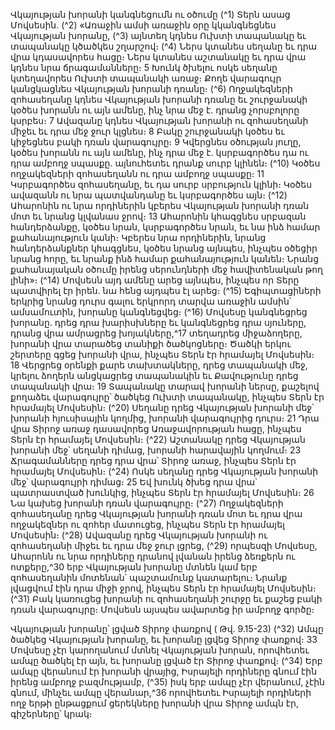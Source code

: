
Վկայության խորանի կանգնեցումն ու օծումը
(^1) Տերն ասաց Մովսեսին. (^2) «Առաջին ամսի առաջին օրը կկանգնեցնես Վկայության խորանը, (^3) այնտեղ կդնես Ուխտի
տապանակը եւ տապանակը կծածկես շղարշով։
(^4) Ներս կտանես սեղանը եւ դրա վրա կդասավորես հացը։ Ներս կտանես աշտանակը եւ դրա վրա կդնես նրա
ճրագամանները։ 5 Խունկ ծխելու ոսկե սեղանը կտեղավորես Ուխտի տապանակի առաջ։ Քողե վարագույր
կանցկացնես Վկայության խորանի դռանը։
(^6) Ողջակեզների զոհասեղանը կդնես Վկայության խորանի դռանը եւ շուրջանակի կօծես խորանն ու այն ամենը, ինչ
նրա մեջ է. դրանց չորսբոլորը կսրբես։ 7 Ավազանը կդնես Վկայության խորանի ու զոհասեղանի միջեւ եւ դրա մեջ ջուր
կլցնես։ 8 Բակը շուրջանակի կօծես եւ կիջեցնես բակի դռան վարագույրը։ 9 Կվերցնես օծության յուղը, կօծես խորանն ու
այն ամենը, ինչ դրա մեջ է. կսրբագործես դա ու դրա ամբողջ սպասքը. այնուհետեւ դրանք սուրբ կլինեն։
(^10) Կօծես ողջակեզների զոհասեղանն ու դրա ամբողջ սպասքը։ 11 Կսրբագործես զոհասեղանը, եւ դա սուրբ սրբություն
կլինի։
Կօծես ավազանն ու նրա պատվանդանը եւ կսրբագործես այն։
(^12) Ահարոնին ու նրա որդիներին կբերես Վկայության խորանի դռան մոտ եւ նրանց կլվանաս ջրով։ 13 Ահարոնին
կհագցնես սրբազան հանդերձանքը, կօծես նրան, կսրբագործես նրան, եւ նա ինձ համար քահանայություն կանի։ Կբերես
նրա որդիներին, նրանց հանդերձանքներ կհագցնես, կօծես նրանց այնպես, ինչպես օծեցիր նրանց հորը, եւ նրանք ինձ
համար քահանայություն կանեն։ Նրանց քահանայական օծումը իրենց սերունդների մեջ հավիտենական թող լինի»։
(^14) Մովսեսն այդ ամենը արեց այնպես, ինչպես որ Տերը պատվիրել էր իրեն. նա հենց այդպես էլ արեց։
(^15) Եգիպտացիների երկրից նրանց դուրս գալու երկրորդ տարվա առաջին ամսին՝ ամսամուտին, խորանը կանգնեցվեց։
(^16) Մովսեսը կանգնեցրեց խորանը. դրեց դրա խարիսխները եւ կանգնեցրեց դրա սյուները, դրանց վրա ամրացրեց
խոյակները,^17 տեղադրեց միջաձողերը, խորանի վրա տարածեց տանիքի ծածկոցները։ Ծածկի երկու շերտերը գցեց
խորանի վրա, ինչպես Տերն էր հրամայել Մովսեսին։ 18 Վերցրեց օրենքի քարե տախտակները, դրեց տապանակի մեջ,
կրելու ձողերն անցկացրեց տապանակին եւ Քավությունը դրեց տապանակի վրա։ 19 Տապանակը տարավ խորանի
ներսը, քաշելով քողաձեւ վարագույրը՝ ծածկեց Ուխտի տապանակը, ինչպես Տերն էր հրամայել Մովսեսին։
(^20) Սեղանը դրեց Վկայության խորանի մեջ՝ խորանի հյուսիսային կողմից, խորանի վարագույրից դուրս։ 21 Դրա վրա
Տիրոջ առաջ դասավորեց Առաջավորության հացը, ինչպես Տերն էր հրամայել Մովսեսին։
(^22) Աշտանակը դրեց Վկայության խորանի մեջ՝ սեղանի դիմաց, խորանի հարավային կողմում։ 23 Ճրագամանները
դրեց դրա վրա՝ Տիրոջ առաջ, ինչպես Տերն էր հրամայել Մովսեսին։
(^24) Ոսկե սեղանը դրեց Վկայության խորանի մեջ՝ վարագույրի դիմաց։ 25 Եվ խունկ ծխեց դրա վրա՝ պատրաստված
խունկից, ինչպես Տերն էր հրամայել Մովսեսին։ 26 Նա կախեց խորանի դռան վարագույրը։
(^27) Ողջակեզների զոհասեղանը դրեց Վկայության խորանի դռան մոտ եւ դրա վրա ողջակեզներ ու զոհեր մատուցեց,
ինչպես Տերն էր հրամայել Մովսեսին։
(^28) Ավազանը դրեց Վկայության խորանի ու զոհասեղանի միջեւ եւ դրա մեջ ջուր լցրեց, (^29) որպեսզի Մովսեսը, Ահարոնն
ու նրա որդիները դրանով լվանան իրենց ձեռքերն ու ոտքերը,^30 երբ Վկայության խորանը մտնեն կամ երբ զոհասեղանին
մոտենան՝ պաշտամունք կատարելու։ Նրանք լվացվում էին դրա միջի ջրով, ինչպես Տերն էր հրամայել Մովսեսին։
(^31) Բակ կառուցեց խորանի ու զոհասեղանի շուրջը եւ քաշեց բակի դռան վարագույրը։ Մովսեսն այսպես ավարտեց իր
ամբողջ գործը։


Վկայության խորանը՝ լցված Տիրոջ փառքով
( Թվ. 9.15-23)
(^32) Ամպը ծածկեց Վկայության խորանը, եւ խորանը լցվեց Տիրոջ փառքով։ 33 Մովսեսը չէր կարողանում մտնել
Վկայության խորան, որովհետեւ ամպը ծածկել էր այն, եւ խորանը լցված էր Տիրոջ փառքով։
(^34) Երբ ամպը վերանում էր խորանի վրայից, Իսրայելի որդիները գնում էին իրենց ամբողջ բազմությամբ, (^35) իսկ երբ
ամպը չէր վերանում, չէին գնում, մինչեւ ամպը վերանար,^36 որովհետեւ Իսրայելի որդիների ողջ երթի ընթացքում
ցերեկները խորանի վրա Տիրոջ ամպն էր, գիշերները՝ կրակ։

